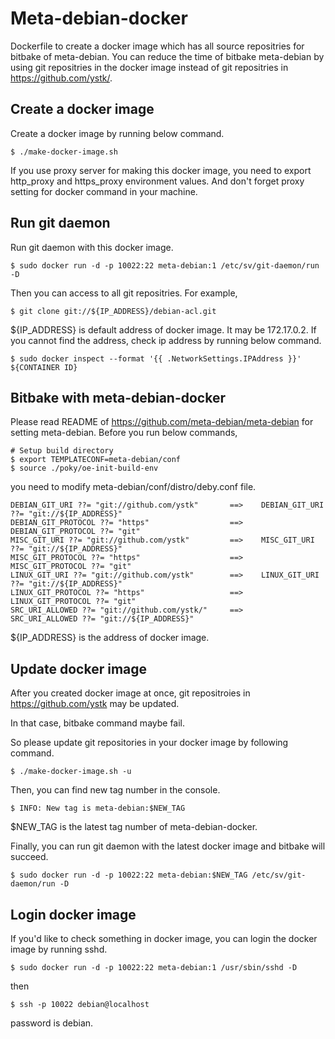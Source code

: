 
Meta-debian-docker
==================

Dockerfile to create a docker image which has all source repositries for bitbake of meta-debian.
You can reduce the time of bitbake meta-debian by using git repositries in the docker image
instead of git repositries in https://github.com/ystk/.

Create a docker image
---------------------

Create a docker image by running below command.

    $ ./make-docker-image.sh

If you use proxy server for making this docker image,
you need to export http_proxy and https_proxy environment values.
And don't forget proxy setting for docker command in your machine.


Run git daemon
--------------

Run git daemon with this docker image.

    $ sudo docker run -d -p 10022:22 meta-debian:1 /etc/sv/git-daemon/run -D

Then you can access to all git repositries. For example,

    $ git clone git://${IP_ADDRESS}/debian-acl.git

${IP_ADDRESS} is default address of docker image. It may be 172.17.0.2.
If you cannot find the address, check ip address by running below command.

    $ sudo docker inspect --format '{{ .NetworkSettings.IPAddress }}' ${CONTAINER ID}


Bitbake with meta-debian-docker
-------------------------------

Please read README of https://github.com/meta-debian/meta-debian for setting meta-debian.
Before you run below commands,

    # Setup build directory
    $ export TEMPLATECONF=meta-debian/conf
    $ source ./poky/oe-init-build-env

you need to modify meta-debian/conf/distro/deby.conf file.

    DEBIAN_GIT_URI ??= "git://github.com/ystk"       ==>    DEBIAN_GIT_URI ??= "git://${IP_ADDRESS}"
    DEBIAN_GIT_PROTOCOL ??= "https"                  ==>    DEBIAN_GIT_PROTOCOL ??= "git"
	MISC_GIT_URI ??= "git://github.com/ystk"		 ==> 	MISC_GIT_URI ??= "git://${IP_ADDRESS}"
	MISC_GIT_PROTOCOL ??= "https"					 ==> 	MISC_GIT_PROTOCOL ??= "git"
    LINUX_GIT_URI ??= "git://github.com/ystk"		 ==>    LINUX_GIT_URI ??= "git://${IP_ADDRESS}"
	LINUX_GIT_PROTOCOL ??= "https"					 ==>	LINUX_GIT_PROTOCOL ??= "git"
    SRC_URI_ALLOWED ??= "git://github.com/ystk/"     ==>    SRC_URI_ALLOWED ??= "git://${IP_ADDRESS}"

${IP_ADDRESS} is the address of docker image.


Update docker image
-------------------

After you created docker image at once, git repositroies in https://github.com/ystk may be updated.

In that case, bitbake command maybe fail.

So please update git repositories in your docker image by following command.

    $ ./make-docker-image.sh -u

Then, you can find new tag number in the console.

    $ INFO: New tag is meta-debian:$NEW_TAG

$NEW_TAG is the latest tag number of meta-debian-docker.

Finally, you can run git daemon with the latest docker image and bitbake will succeed.

    $ sudo docker run -d -p 10022:22 meta-debian:$NEW_TAG /etc/sv/git-daemon/run -D

Login docker image
------------------

If you'd like to check something in docker image, you can login the docker image by running sshd.

    $ sudo docker run -d -p 10022:22 meta-debian:1 /usr/sbin/sshd -D

then

    $ ssh -p 10022 debian@localhost

password is debian.
